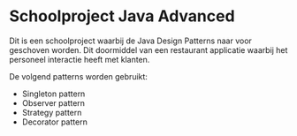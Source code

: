 # Schoolproject Java Advanced

Dit is een schoolproject waarbij de 
Java Design Patterns naar voor geschoven worden.
Dit doormiddel van een restaurant applicatie waarbij
het personeel interactie heeft met klanten.

De volgend patterns worden gebruikt:
+ Singleton pattern
+ Observer pattern
+ Strategy pattern
+ Decorator pattern